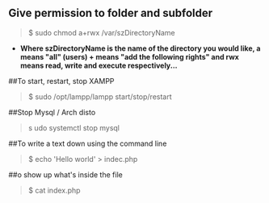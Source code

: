 ## Give permission to folder and subfolder
>$ sudo chmod a+rwx /var/szDirectoryName
* __Where szDirectoryName is the name of the directory you would like, a means "all" (users) + means "add the following rights" and rwx means read, write and execute respectively...__

##To start, restart, stop XAMPP
>$ sudo /opt/lampp/lampp start/stop/restart

##Stop Mysql / Arch disto
>s udo systemctl stop mysql

##To write a text down using the command line
>$ echo 'Hello world' > indec.php

##o show up what's inside the file
>$ cat index.php
